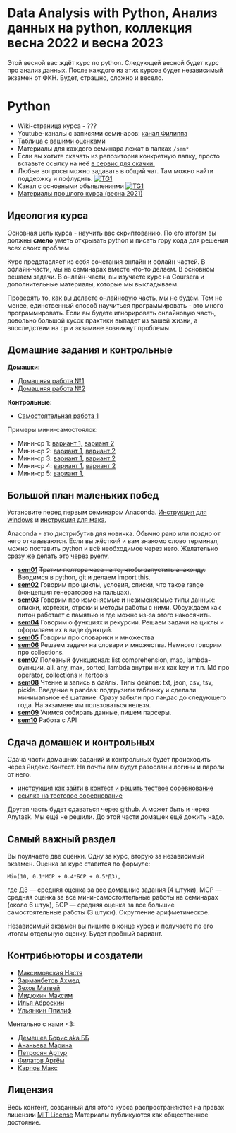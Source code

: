 # Data Analysis with Python, Анализ данных на python, коллекция весна 2022 и весна 2023

Этой весной вас ждёт курс по python. Следующей весной будет курс про анализ данных. После каждого из этих курсов будет независимый экзамен от ФКН. Будет, страшно, сложно и весело.

# Python 

-  Wiki-страница курса - ??? 
- Youtube-каналы с записями семинаров:  [канал Филиппа](https://www.youtube.com/playlist?list=PLNKXA-74YGLi5tYgh2yuvstoMIRcEgWPk)
- [Таблица с вашими оценками](https://docs.google.com/spreadsheets/d/1yAHDJ9wWWYjuEADHdQOxzHo_IMKxINLHAuWICTpJAO0/edit?usp=sharing)
- Материалы для каждого семинара лежат в папках `/sem*`
- Если вы хотите скачать из репозитория конкретную папку, просто вставьте ссылку на неё [в сервис для скачки.](https://minhaskamal.github.io/DownGit/#/home)
- Любые вопросы можно задавать в общий чат. Там можно найти поддержку и пофлудить. [![TG1](https://img.shields.io/badge/Telegram-chat-blue)](https://t.me/+_2BivfQyHHYxMzJi) 
- Канал с основными объявлениями [![TG1](https://img.shields.io/badge/Telegram-chat-blue)](https://t.me/+VyQGUa12HZg4MjAy)
- [Материалы прошлого курса (весна 2021)](https://github.com/hse-econ-data-science/dap_2021_spring)



## Идеология курса

Основная цель курса - научить вас скриптованию. По его итогам вы должны __смело__ уметь открывать python и писать гору кода для решения всех своих проблем.

Курс представляет из себя сочетания онлайн и офлайн частей. В офлайн-части, мы на семинарах вместе что-то делаем. В основном решаем задачи. В онлайн-части, вы изучаете курс на Coursera и дополнительные материалы, которые мы выкладываем.

Проверять то, как вы делаете онлайновую часть, мы не будем. Тем не менее, единственный способ научиться программировать - это много программировать. Если вы будете игнорировать онлайновую часть, довольно большой кусок практики выпадет из вашей жизни, а впоследствии на ср и экзамине возникнут проблемы.   



## Домашние задания и контрольные

__Домашки:__

- [Домашняя работа №1](https://official.contest.yandex.ru/contest/37490/enter/?retPage=problems)
- [Домашняя работа №2](https://official.contest.yandex.ru/contest/38029/enter/?retPage=problems)


__Контрольные:__

- [Самостоятельная работа 1](https://official.contest.yandex.ru/contest/37927/enter/?retPage=problems)


Примеры мини-самостоялок: 

- Мини-ср 1: [вариант 1,](https://docs.google.com/forms/d/e/1FAIpQLSeiSHS5ZbjfOwSZ1gRnwv4dRAu4ldeimXI6QjV208XGh1n1bg/viewform?usp=sf_link)  [вариант 2](https://docs.google.com/forms/d/e/1FAIpQLSdzBKLF4TjXq_jEYWT8ApxzVcvG9mSBcbIXUYN38M-dSyTUxQ/viewform?usp=sf_link)
- Мини-ср 2: [вариант 1,](https://docs.google.com/forms/d/e/1FAIpQLSea6UXtW2C3LHVvFBGpRFyE6klyz568_526AcZLOyZcjUUqHg/viewform?usp=sf_link) [вариант 2](https://docs.google.com/forms/d/e/1FAIpQLSdXs8kv8nxyvJdV9ESSmZqw3NV955EswiOBt7ZupnWcrXTD5w/viewform?usp=sf_link)
- Мини-ср 3: [вариант 1,](https://docs.google.com/forms/d/e/1FAIpQLSffQuoMUKKozLRIcdf_TKWr8hTmmG2FG_cbwNcoAbWNFWUFbw/viewform?usp=sf_link) [вариант 2](https://docs.google.com/forms/d/e/1FAIpQLScnnl1DlVfrpmZ8IO2fxIqAQzME1ln18vLB1wOCWLKCm06QOQ/viewform?usp=sf_link)
- Мини-ср 4: [вариант 1,](https://docs.google.com/forms/d/e/1FAIpQLSf7uXZJ3Ca3VKMIzwCBLyLtCzKUYTIeGjMOxOtuPwNdFgiGTQ/viewform?usp=sf_link) [вариант 2](https://docs.google.com/forms/d/e/1FAIpQLSe_RFqA-ya1RsVnRDg9XgZRwdcsOWfDxvyF5t4sIhm2EKVhdw/viewform?usp=sf_link)
- Мини-ср 5: [вариант 1,](https://docs.google.com/forms/d/e/1FAIpQLSfySBkHYA_rUXfCS0IXATMAm4rf4vkyv1iIaKXF0Eyr8eNO1w/viewform?usp=sf_link) 


## Большой план маленьких побед

Установите перед первым семинаром Anaconda. [Инструкция для windows](https://github.com/hse-econ-data-science/dap_2020_fall/blob/master/utils/install_conda_windows.pdf) и [инструкция для мака.](https://github.com/hse-econ-data-science/dap_2020_fall/blob/master/utils/install_conda_mac.pdf)

Anaconda - это дистрибутив для новичка. Обычно рано или поздно от него отказываются. Если вы жёсткий и вам знакомо слово терминал, можно поставить python и всё необходимое через него. Желательно сразу же делать это [через pyenv.](https://github.com/pyenv/pyenv)


- [__sem01__](./sem01_intro) ~~Тратим полтора часа на то, чтобы запустить анаконду.~~ Вводимся в python, git и делаем import this.
- [__sem02__](./sem02_for) Говорим про циклы, условия, списки, что такое range (концепция генераторов на пальцах).
- [__sem03__](./sem03_list) Говорим про изменяемые и незименяемые типы данных: списки, кортежи, строки и методы работы с ними. Обсуждаем как питон работает с памятью и где можно из-за этого накосячить.
- [__sem04__](./sem04_functions) Говорим о функциях и рекурсии. Решаем задачи на циклы и оформляем их в виде функций. 
- [__sem05__](./sem05_dict) Говорим про словарики и множества
- [__sem06__](./sem06_dict) Решаем задачи на словари и множества. Немного говорим про collections. 
- [__sem07__](./sem07_wow) Полезный функционал:  list comprehension, map, lambda-функции, all, any, max, sorted, lambda внутри них как key и т.п. Мб про operator, collections и itertools
- [__sem08__](./sem08_write) Чтение и запись в файлы. Типы файлов: txt, json, csv, tsv, pickle. Введение в pandas: подгрузили табличку и сделали минимальное её шатание. Сразу забыли про пандас до следующего года. На экзамене им пользоваться нельзя. 
- [__sem09__](./sem09_parsers) Учимся собирать данные, пишем парсеры.
- [__sem10__](./sem10_API) Работа с API


## Сдача домашек и контрольных

Сдача части домашних заданий и контрольных будет происходить через  Яндекс.Контест. На почты вам будут разосланы логины и пароли от него.

  - [инструкция как зайти в контест и решить тествое соревнование](https://github.com/hse-econ-data-science/dap_2020_fall/blob/master/utils/eds_test_contest.pdf)
  - [ссылка на тестовое соревнование](https://official.contest.yandex.ru/contest/17883/enter)

Другая часть будет сдаваться через github. А может быть и через Anytask. Мы ещё не решили. До этой части домашек ещё дожить надо. 


## Самый важный раздел

Вы поулчаете две оценки. Одну за курс, вторую за независимый экзамен. Оценка за курс ставится по формуле: 


```
Min(10, 0.1*МСР + 0.4*БСР + 0.5*ДЗ),
```

где ДЗ — средняя оценка за все домашние задания (4 штуки), МСР — средняя оценка за все мини-самостоятельные работы на семинарах (около 6 штук), БСР — средняя оценка за все большие самостоятельные работы (3 штуки). Округление арифметическое.

Независимый экзамен вы пишите в конце курса и получаете по его итогам отдельную оценку. Будет пробный вариант. 



## Контрибьюторы и создатели

* [Максимовская Настя](https://github.com/AnastasiyaMax)
* [Зарманбетов Ахмед](https://github.com/ahmedushka7)
* [Зехов Матвей](https://github.com/Pyatachokk)
* [Мидюкин Максим](https://github.com/MidiukinM)
* [Илья Аброскин](https://github.com/ilyaaaaaaaa)
* [Ульянкин Ппилиф](https://github.com/FUlyankin)


Ментально с нами <3:

* [Демешев Борис aka ББ](https://github.com/bdemeshev)
* [Ананьева Марина](https://github.com/anamarina)
* [Петросян Артур](https://github.com/pet67)
* [Филатов Артём](https://github.com/FilatovArtm)
* [Карпов Макс](https://github.com/karpovmax)



## Лицензия

Весь контент, созданный для этого курса распространяются на правах лицензии [MIT License](https://github.com/hse-econ-data-science/dap_2020_fall/blob/master/LICENSE) Материалы публикуются как общественное достояние.
